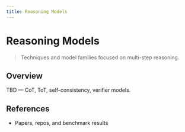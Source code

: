 ```yaml
---
title: Reasoning Models
---
```


# Reasoning Models

> Techniques and model families focused on multi-step reasoning.

## Overview

TBD — CoT, ToT, self-consistency, verifier models.

## References

- Papers, repos, and benchmark results


